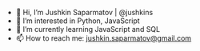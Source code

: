 - 👋 Hi, I’m Jushkin Saparmatov | @jushkins
- 👀 I’m interested in Python, JavaScript
- 🌱 I’m currently learning JavaScript and SQL
- 📫 How to reach me: jushkin.saparmatov@gmail.com

<!---
jushkins/jushkins is a ✨ special ✨ repository because its `README.md` (this file) appears on your GitHub profile.
You can click the Preview link to take a look at your changes.
--->
